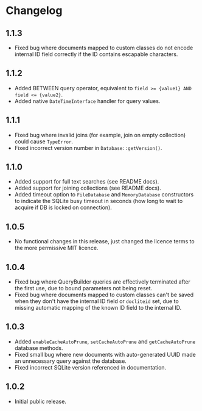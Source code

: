 # Changelog

## 1.1.3

- Fixed bug where documents mapped to custom classes do not encode internal ID field correctly 
if the ID contains escapable characters.

## 1.1.2

- Added BETWEEN query operator, equivalent to `field >= {value1} AND field <= {value2}`.
- Added native `DateTimeInterface` handler for query values.

## 1.1.1

- Fixed bug where invalid joins (for example, join on empty collection) could cause 
`TypeError`.
- Fixed incorrect version number in `Database::getVersion()`.

## 1.1.0

- Added support for full text searches (see README docs).
- Added support for joining collections (see README docs).
- Added timeout option to `FileDatabase` and `MemoryDatabase` constructors to indicate 
the SQLite busy timeout in seconds (how long to wait to acquire if DB is locked on connection).

## 1.0.5

  - No functional changes in this release, just changed the licence terms to the more 
    permissive MIT licence.

## 1.0.4
 
  - Fixed bug where QueryBuilder queries are effectively terminated after the 
    first use, due to bound parameters not being reset.
  - Fixed bug where documents mapped to custom classes can't be saved when 
    they don't have the internal ID field or `docliteid` set, due to missing 
    automatic mapping of the known ID field to the internal ID.

## 1.0.3

  - Added `enableCacheAutoPrune`, `setCacheAutoPrune` and `getCacheAutoPrune` 
    database methods.
  - Fixed small bug where new documents with auto-generated UUID made an 
    unnecessary query against the database.
  - Fixed incorrect SQLite version referenced in documentation.  

## 1.0.2

  - Initial public release.
